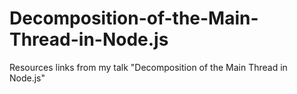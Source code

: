 # Decomposition-of-the-Main-Thread-in-Node.js
Resources links from my talk "Decomposition of the Main Thread in Node.js"
